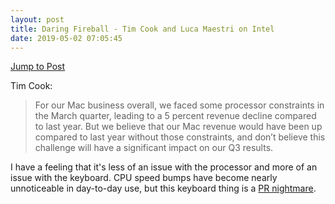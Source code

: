 ```yaml
---
layout: post
title: Daring Fireball - Tim Cook and Luca Maestri on Intel
date: 2019-05-02 07:05:45
---
```


[Jump to Post](https://daringfireball.net/linked/2019/05/01/cook-maestri-intel)

Tim Cook:
> For our Mac business overall, we faced some processor constraints in the March quarter, leading to a 5 percent revenue decline compared to last year. But we believe that our Mac revenue would have been up compared to last year without those constraints, and don’t believe this challenge will have a significant impact on our Q3 results.

I have a feeling that it's less of an issue with the processor and more of an issue with the keyboard. CPU speed bumps have become nearly unnoticeable in day-to-day use, but this keyboard thing is a [PR nightmare](https://daringfireball.net/linked/2019/03/27/strn-kyboard). 